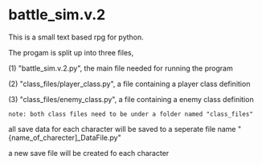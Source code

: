 # battle_sim.v.2

This is a small text based rpg for python.

The progam is split up into three files,

(1) "battle_sim.v.2.py", the main file needed for running the program

(2) "class_files/player_class.py", a file containing a player class definition

(3) "class_files/enemy_class.py", a file containing a enemy class definition 

    note: both class files need to be under a folder named "class_files"


all save data for each character will be saved to a seperate file name "{name_of_charecter]\_DataFile.py"

a new save file will be created fo each character
